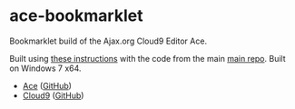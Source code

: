ace-bookmarklet
===============

Bookmarklet build of the Ajax.org Cloud9 Editor Ace.

Built using [these instructions](https://github.com/ajaxorg/ace/wiki/Building-ace) with the code from the main [main repo](https://github.com/ajaxorg/ace). Built on Windows 7 x64.

* [Ace](http://ace.ajax.org/ "Official Website") ([GitHub](https://github.com/ajaxorg/ace "GitHub"))
* [Cloud9](http://c9.io/) ([GitHub](https://github.com/ajaxorg/cloud9 "GitHub"))
